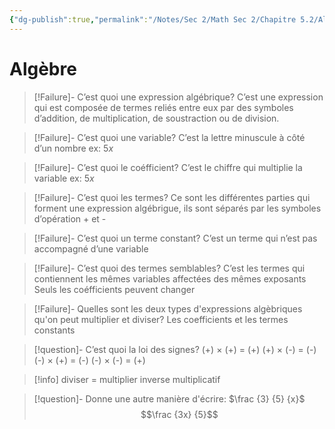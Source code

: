 ```yaml
---
{"dg-publish":true,"permalink":"/Notes/Sec 2/Math Sec 2/Chapitre 5.2/Algèbre/"}
---
```


# Algèbre

>[!Failure]- C’est quoi une expression algébrique?
>C’est une expression qui est composée de termes reliés entre eux par des symboles d’addition, de multiplication, de soustraction ou de division.

>[!Failure]- C’est quoi une variable?
>C’est la lettre minuscule à côté d’un nombre ex: $5x$

>[!Failure]- C’est quoi le coéfficient?
>C’est le chiffre qui multiplie la variable ex: $5x$

>[!Failure]- C’est quoi les termes?
>Ce sont les différentes parties qui forment une expression algébrigue, ils sont séparés par les symboles d’opération + et -

>[!Failure]- C’est quoi un terme constant?
>C’est un terme qui n’est pas accompagné d’une variable

>[!Failure]- C’est quoi des termes semblables?
>C’est les termes qui contiennent les mêmes variables affectées des mêmes exposants
>Seuls les coéfficients peuvent changer

>[!Failure]- Quelles sont les deux types d'expressions algèbriques qu'on peut multiplier et diviser?
>Les coefficients et les termes constants

>[!question]- C’est quoi la loi des signes?
>(+) $\times$ (+) = (+)
>(+) $\times$ (-) = (-)
>(-) $\times$ (+) = (-)
>(-) $\times$ (-) = (+)

>[!info] diviser = multiplier inverse multiplicatif

>[!question]- Donne une autre manière d'écrire: $\frac {3} {5} {x}$
>$$\frac {3x} {5}$$

